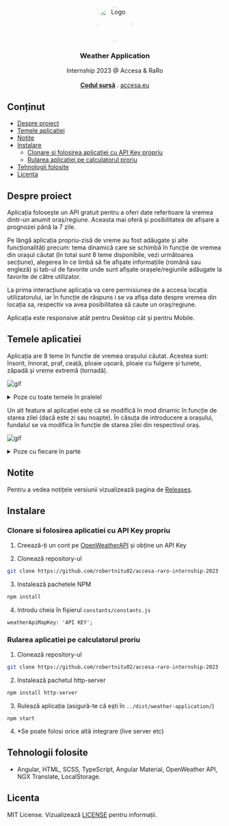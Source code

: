 <br/>
<p align="center">
  <a href="https://github.com/robertnitu02/accesa-raro-internship-2023">
    <img src="https://i.imgur.com/0ZpDNat.png" alt="Logo" width="80" height="80" style="border-radius: 50%">
  </a>

<h3 align="center">Weather Application</h3>

  <p align="center">
    Internship 2023 @ Accesa & RaRo
    <br/>
    <br/>
    <a href="https://github.com/robertnitu02/accesa-raro-internship-2023/tree/master/weather-application"><strong>Codul sursă</strong></a>
    .
    <a href="https://www.accesa.eu/">accesa.eu</a>
  </p>
</p>

## Conținut

* [Despre proiect](#despre-proiect)
* [Temele aplicatiei](#temele-aplicatiei)
* [Notite](#notite)
* [Instalare](#instalare)
  * [Clonare si folosirea aplicatiei cu API Key propriu](#clonare-si-folosirea-aplicatiei-cu-API-Key-propriu)
  * [Rularea aplicatiei pe calculatorul proriu](#rularea-aplicatiei-pe-calculatorul-proriu)
* [Tehnologii folosite](#tehnologii-folosite)
* [Licenta](#licenta)

## Despre proiect

<p>
Aplicația folosește un API gratuit pentru a oferi date referitoare la vremea dintr-un anumit oraș/regiune. 
Aceasta mai oferă și posibilitatea de afișare a prognozei până la 7 zile.
</p>
<p>
Pe lângă aplicația propriu-zisă de vreme au fost adăugate și alte funcționalități precum: tema dinamică care se schimbă în
funcție de vremea din orașul căutat (în total sunt 8 teme disponibile, vezi următoarea secțiune), alegerea în ce limbă să fie afișate 
informațiile (română sau engleză) și tab-ul de favorite
unde sunt afișate orașele/regiunile adăugate la favorite de către utilizator.
</p>
<p>
La prima interacțiune aplicația va cere permisiunea de a accesa locația utilizatorului, iar în funcție de răspuns i se va afișa date 
despre vremea din locația sa, respectiv va avea posibilitatea să caute un oraș/regiune.
</p>
<p>
Aplicația este responsive atât pentru Desktop cât și pentru Mobile.
</p>

## Temele aplicatiei

<p>
Aplicația are 8 teme în functie de vremea orașului căutat. Acestea sunt: însorit, înnorat, praf, ceață, ploaie ușoară, ploaie cu fulgere și tunete, zăpadă și vreme extremă (tornadă).
</p>

![gif](https://i.imgur.com/JUzxY1Q.gif)

<details>
<summary>Poze cu toate temele în pralelel</summary>

![theme1](https://i.imgur.com/3vLAFAm.png)

![theme2](https://i.imgur.com/mf7Lg7T.png)
</details>
<p>
Un alt feature al aplicației este că se modifică în mod dinamic în funcție de starea zilei (dacă este zi sau noapte).
În căsuța de introducere a orașului, fundalul se va modifica în funcție de starea zilei din respectivul oraș.
</p>

![gif](https://i.imgur.com/tOi12AL.gif)

<details>
<summary>Poze cu fiecare în parte</summary>

![day](https://i.imgur.com/y4Kd4lH.png)

![night](https://i.imgur.com/hAegRIg.png)
</details>

## Notite

Pentru a vedea notițele versiunii vizualizează pagina de [Releases](https://github.com/robertnitu02/accesa-raro-internship-2023/releases).

## Instalare

### Clonare si folosirea aplicatiei cu API Key propriu

1. Creează-ți un cont pe [OpenWeatherAPI](https://openweathermap.org/) și obține un API Key 

2. Clonează repository-ul

```sh
git clone https://github.com/robertnitu02/accesa-raro-internship-2023
```

3. Instalează pachetele NPM

```sh
npm install
```

4. Introdu cheia în fișierul `constants/constants.js`

```JS
weatherApiMapKey: 'API KEY';
```

### Rularea aplicatiei pe calculatorul proriu

1. Clonează repository-ul

```sh
git clone https://github.com/robertnitu02/accesa-raro-internship-2023
```

2. Instalează pachetul http-server

```sh
npm install http-server
```

3. Rulează aplicația (asigură-te că ești în `../dist/weather-application/`)

```
npm start
```
4. *Se poate folosi orice altă integrare (live server etc)

## Tehnologii folosite

* Angular, HTML, SCSS, TypeScript, Angular Material, OpenWeather API, NGX Translate, LocalStorage.

## Licenta

MIT License.
Vizualizează [LICENSE](https://github.com/robertnitu02/accesa-raro-internship-2023/blob/master/LICENSE) pentru informații.
